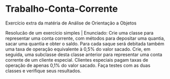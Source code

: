 # Trabalho-Conta-Corrente
Exercício extra da matéria de Análise de Orientação a Objetos

Resolucão de um exercício simples |
Enunciado: Crie uma classe para representar uma conta corrente, com métodos para depositar uma quantia, sacar uma quantia e obter o saldo. Para cada saque será debitada também uma taxa de operação equivalente à 0,5% do valor sacado. Crie, em seguida, uma subclasse desta classe anterior para representar uma conta corrente de um cliente especial. Clientes especiais pagam taxas de operação de apenas 0,1% do valor sacado. Faça testes com as duas classes e verifique seus resultados.
